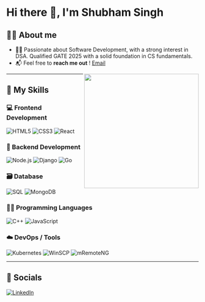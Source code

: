 # Hi there 👋, I'm Shubham Singh

## 🧑‍💻 About me

- 👨‍💻 Passionate about Software Development, with a strong interest in DSA. Qualified GATE 2025 with a solid foundation in CS fundamentals.
- 📬 Feel free to **reach me out** ! [Email](mailto:iamshubhamsingh26@gmail.com)

<img align="right" src="https://cdn.dribbble.com/users/1059583/screenshots/4171367/coding-freak.gif" width="300"/>

---

## 🧠 My Skills

### 💻 Frontend Development  
![HTML5](https://img.shields.io/badge/HTML5-E34F26?logo=html5&logoColor=white&style=for-the-badge) 
![CSS3](https://img.shields.io/badge/CSS3-1572B6?logo=css3&logoColor=white&style=for-the-badge)
![React](https://img.shields.io/badge/React-20232A?logo=react&logoColor=61DAFB&style=for-the-badge)

### 🔧 Backend Development  
![Node.js](https://img.shields.io/badge/Node.js-339933?logo=node.js&logoColor=white&style=for-the-badge) 
![Django](https://img.shields.io/badge/Django-092E20?logo=django&logoColor=white&style=for-the-badge)
![Go](https://img.shields.io/badge/Go-00ADD8?logo=go&logoColor=white&style=for-the-badge)
 

### 🗃️ Database  
![SQL](https://img.shields.io/badge/SQL-4479A1?logo=mysql&logoColor=white&style=for-the-badge)
![MongoDB](https://img.shields.io/badge/MongoDB-47A248?logo=mongodb&logoColor=white&style=for-the-badge)


### 🧑‍💻 Programming Languages  
![C++](https://img.shields.io/badge/C++-00599C?logo=c%2B%2B&logoColor=white&style=for-the-badge)
![JavaScript](https://img.shields.io/badge/JavaScript-F7DF1E?logo=javascript&logoColor=black&style=for-the-badge)
 

### ☁️ DevOps / Tools
![Kubernetes](https://img.shields.io/badge/Kubernetes-326CE5?logo=kubernetes&logoColor=white&style=for-the-badge)
![WinSCP](https://img.shields.io/badge/WinSCP-008000?style=for-the-badge)
![mRemoteNG](https://img.shields.io/badge/mRemoteNG-2D2D2D?style=for-the-badge)


---

## 📱 Socials  
<!-- Add your links -->
[![LinkedIn](https://img.shields.io/badge/LinkedIn-0077B5?logo=linkedin&logoColor=white&style=for-the-badge)](https://www.linkedin.com/in/shubham-singh-96b4751b4/)

